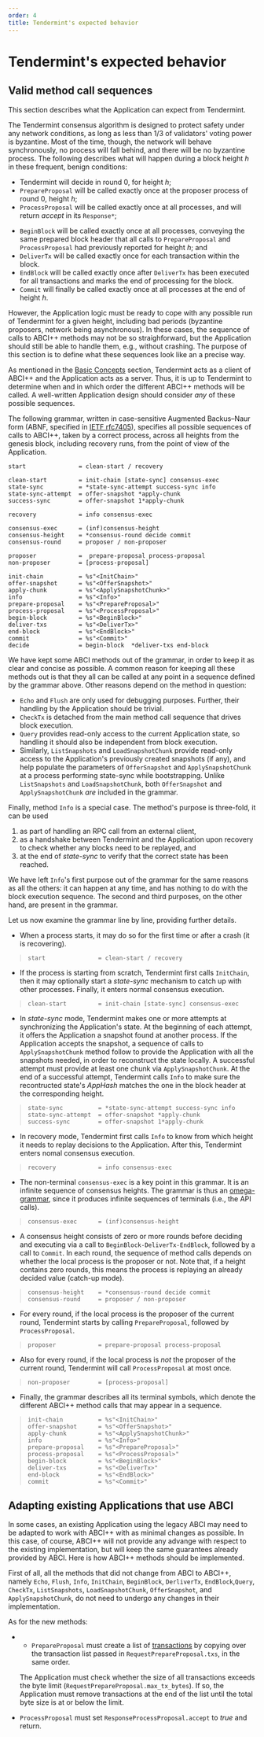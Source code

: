 ```yaml
---
order: 4
title: Tendermint's expected behavior
---
```


# Tendermint's expected behavior

## Valid method call sequences

This section describes what the Application can expect from Tendermint.

The Tendermint consensus algorithm is designed to protect safety under any network conditions, as long as
less than 1/3 of validators' voting power is byzantine. Most of the time, though, the network will behave
synchronously, no process will fall behind, and there will be no byzantine process. The following describes
what will happen during a block height _h_ in these frequent, benign conditions:

* Tendermint will decide in round 0, for height _h_;
* `PrepareProposal` will be called exactly once at the proposer process of round 0, height _h_;
* `ProcessProposal` will be called exactly once at all processes, and
  will return _accept_ in its `Response*`;
<!-- * `ExtendVote` will be called exactly once at all processes;
* `VerifyVoteExtension` will be called exactly _n-1_ times at each validator process, where _n_ is
  the number of validators, and will always return _accept_ in its `Response*`; -->
*  `BeginBlock` will be called exactly once at all processes, conveying the same prepared
  block header that all calls to `PrepareProposal` and `ProcessProposal` had previously reported for
  height _h_; and
* `DeliverTx` will be called exactly once for each transaction within the block. 
* `EndBlock` will be called exactly once after `DeliverTx` has been executed for all transactions and marks 
  the end of processing for the block. 
* `Commit` will finally be called exactly once at all processes at the end of height _h_.

However, the Application logic must be ready to cope with any possible run of Tendermint for a given
height, including bad periods (byzantine proposers, network being asynchronous).
In these cases, the sequence of calls to ABCI++ methods may not be so straighforward, but
the Application should still be able to handle them, e.g., without crashing.
The purpose of this section is to define what these sequences look like an a precise way.

As mentioned in the [Basic Concepts](./abci%2B%2B_basic_concepts.md) section, Tendermint
acts as a client of ABCI++ and the Application acts as a server. Thus, it is up to Tendermint to
determine when and in which order the different ABCI++ methods will be called. A well-written
Application design should consider _any_ of these possible sequences.

The following grammar, written in case-sensitive Augmented Backus–Naur form (ABNF, specified
in [IETF rfc7405](https://datatracker.ietf.org/doc/html/rfc7405)), specifies all possible
sequences of calls to ABCI++, taken by a correct process, across all heights from the genesis block,
including recovery runs, from the point of view of the Application.

```abnf
start               = clean-start / recovery

clean-start         = init-chain [state-sync] consensus-exec
state-sync          = *state-sync-attempt success-sync info
state-sync-attempt  = offer-snapshot *apply-chunk
success-sync        = offer-snapshot 1*apply-chunk

recovery            = info consensus-exec

consensus-exec      = (inf)consensus-height
consensus-height    = *consensus-round decide commit
consensus-round     = proposer / non-proposer

proposer            =  prepare-proposal process-proposal
non-proposer        = [process-proposal]

init-chain          = %s"<InitChain>"
offer-snapshot      = %s"<OfferSnapshot>"
apply-chunk         = %s"<ApplySnapshotChunk>"
info                = %s"<Info>"
prepare-proposal    = %s"<PrepareProposal>"
process-proposal    = %s"<ProcessProposal>"
begin-block         = %s"<BeginBlock>"
deliver-txs         = %s"<DeliverTx>"
end-block           = %s"<EndBlock>"
commit              = %s"<Commit>"
decide              = begin-block  *deliver-txs end-block
```
<!-- extend-vote         = %s"<ExtendVote>"
got-vote            = %s"<VerifyVoteExtension>"
decide              = %s"<FinalizeBlock>" -->
We have kept some ABCI methods out of the grammar, in order to keep it as clear and concise as possible.
A common reason for keeping all these methods out is that they all can be called at any point in a sequence defined
by the grammar above. Other reasons depend on the method in question:

* `Echo` and `Flush` are only used for debugging purposes. Further, their handling by the Application should be trivial.
* `CheckTx` is detached from the main method call sequence that drives block execution.
* `Query` provides read-only access to the current Application state, so handling it should also be independent from
  block execution.
* Similarly, `ListSnapshots` and `LoadSnapshotChunk` provide read-only access to the Application's previously created
  snapshots (if any), and help populate the parameters of `OfferSnapshot` and `ApplySnapshotChunk` at a process performing
  state-sync while bootstrapping. Unlike `ListSnapshots` and `LoadSnapshotChunk`, both `OfferSnapshot`
  and `ApplySnapshotChunk` _are_ included in the grammar.

Finally, method `Info` is a special case. The method's purpose is three-fold, it can be used

1. as part of handling an RPC call from an external client,
2. as a handshake between Tendermint and the Application upon recovery to check whether any blocks need
   to be replayed, and
3. at the end of _state-sync_ to verify that the correct state has been reached.

We have left `Info`'s first purpose out of the grammar for the same reasons as all the others: it can happen
at any time, and has nothing to do with the block execution sequence. The second and third purposes, on the other
hand, are present in the grammar.

Let us now examine the grammar line by line, providing further details.

* When a process starts, it may do so for the first time or after a crash (it is recovering).

>```abnf
>start               = clean-start / recovery
>```

* If the process is starting from scratch, Tendermint first calls `InitChain`, then it may optionally
  start a _state-sync_ mechanism to catch up with other processes. Finally, it enters normal
  consensus execution.

>```abnf
>clean-start         = init-chain [state-sync] consensus-exec
>```

* In _state-sync_ mode, Tendermint makes one or more attempts at synchronizing the Application's state.
  At the beginning of each attempt, it offers the Application a snapshot found at another process.
  If the Application accepts the snapshot, a sequence of calls to `ApplySnapshotChunk` method follow
  to provide the Application with all the snapshots needed, in order to reconstruct the state locally.
  A successful attempt must provide at least one chunk via `ApplySnapshotChunk`.
  At the end of a successful attempt, Tendermint calls `Info` to make sure the recontructed state's
  _AppHash_ matches the one in the block header at the corresponding height.

>```abnf
>state-sync          = *state-sync-attempt success-sync info
>state-sync-attempt  = offer-snapshot *apply-chunk
>success-sync        = offer-snapshot 1*apply-chunk
>```

* In recovery mode, Tendermint first calls `Info` to know from which height it needs to replay decisions
  to the Application. After this, Tendermint enters nomal consensus execution.

>```abnf
>recovery            = info consensus-exec
>```

* The non-terminal `consensus-exec` is a key point in this grammar. It is an infinite sequence of
  consensus heights. The grammar is thus an
  [omega-grammar](https://dl.acm.org/doi/10.5555/2361476.2361481), since it produces infinite
  sequences of terminals (i.e., the API calls).

>```abnf
>consensus-exec      = (inf)consensus-height
>```

* A consensus height consists of zero or more rounds before deciding and executing via a call to
  `BeginBlock-DeliverTx-EndBlock`, followed by a call to `Commit`. In each round, the sequence of method calls
  depends on whether the local process is the proposer or not. Note that, if a height contains zero
  rounds, this means the process is replaying an already decided value (catch-up mode).

>```abnf
>consensus-height    = *consensus-round decide commit
>consensus-round     = proposer / non-proposer
>```

* For every round, if the local process is the proposer of the current round, Tendermint starts by
  calling `PrepareProposal`, followed by `ProcessProposal`. 
  <!-- Then, optionally, the Application is
  asked to extend its vote for that round. Calls to `VerifyVoteExtension` can come at any time: the
  local process may be slightly late in the current round, or votes may come from a future round
  of this height. --> 

>```abnf
>proposer            = prepare-proposal process-proposal 
>```

* Also for every round, if the local process is _not_ the proposer of the current round, Tendermint
  will call `ProcessProposal` at most once. 
  <!--At most one call to `ExtendVote` may occur only after
  `ProcessProposal` is called. A number of calls to `VerifyVoteExtension` can occur in any order
  with respect to `ProcessProposal` and `ExtendVote` throughout the round. The reasons are the same
  as above, namely, the process running slightly late in the current round, or votes from future
  rounds of this height received. -->

>```abnf
>non-proposer        = [process-proposal]
>```

* Finally, the grammar describes all its terminal symbols, which denote the different ABCI++ method calls that
  may appear in a sequence.

>```abnf
>init-chain          = %s"<InitChain>"
>offer-snapshot      = %s"<OfferSnapshot>"
>apply-chunk         = %s"<ApplySnapshotChunk>"
>info                = %s"<Info>"
>prepare-proposal    = %s"<PrepareProposal>"
>process-proposal    = %s"<ProcessProposal>"
>begin-block         = %s"<BeginBlock>" 
>deliver-txs         = %s"<DeliverTx>"
>end-block           = %s"<EndBlock>"
>commit              = %s"<Commit>"
>```

## Adapting existing Applications that use ABCI

In some cases, an existing Application using the legacy ABCI may need to be adapted to work with ABCI++
with as minimal changes as possible. In this case, of course, ABCI++ will not provide any advange with respect
to the existing implementation, but will keep the same guarantees already provided by ABCI.
Here is how ABCI++ methods should be implemented.

First of all, all the methods that did not change from ABCI to ABCI++, namely `Echo`, `Flush`, `Info`, `InitChain`,
`BeginBlock`, `DerliverTx`, `EndBlock`,`Query`, `CheckTx`, `ListSnapshots`, `LoadSnapshotChunk`, `OfferSnapshot`, 
and `ApplySnapshotChunk`, do not need to undergo any changes in their implementation.

As for the new methods:

* * `PrepareProposal` must create a list of [transactions](./abci++_methods.md#prepareproposal)
  by copying over the transaction list passed in `RequestPrepareProposal.txs`, in the same order.
  
  The Application must check whether the size of all transactions exceeds the byte limit
  (`RequestPrepareProposal.max_tx_bytes`). If so, the Application must remove transactions at the
  end of the list until the total byte size is at or below the limit.
* `ProcessProposal` must set `ResponseProcessProposal.accept` to _true_ and return.
<!-- * `ExtendVote` is to set `ResponseExtendVote.extension` to an empty byte array and return.
* `VerifyVoteExtension` must set `ResponseVerifyVoteExtension.accept` to _true_ if the extension is
  an empty byte array and _false_ otherwise, then return. -->
<!--* `FinalizeBlock` is to coalesce the implementation of methods `BeginBlock`, `DeliverTx`, and
  `EndBlock`. Legacy applications looking to reuse old code that implemented `DeliverTx` should
  wrap the legacy `DeliverTx` logic in a loop that executes one transaction iteration per
  transaction in `RequestFinalizeBlock.tx`. -->

<!--Finally, `Commit`, which is kept in ABCI++, no longer returns the `AppHash`. It is now up to
`FinalizeBlock` to do so. Thus, a slight refactoring of the old `Commit` implementation will be
needed to move the return of `AppHash` to `FinalizeBlock`. -->
